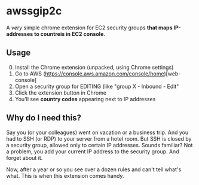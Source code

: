 # awssgip2c

A *very* simple chrome extension for EC2 security groups **that maps IP-addresses to countreis in EC2 console**.

## Usage

0. Install the Chrome extension (unpacked, using Chrome settings)
1. Go to AWS (https://console.aws.amazon.com/console/home)[web-console]
2. Open a security group for EDITING (like "group X - Inbound - Edit"
3. Click the extension button in Chrome
4. You'll see **country codes** appearing next to IP addresses

## Why do I need this?

Say you (or your colleagues) went on vacation or a business trip. And you had to SSH (or RDP) to your server from a hotel room. But SSH is closed by a security group, allowed only to certain IP addresses. Sounds familiar? Not a problem, you add your current IP address to the security group. And forget about it.

Now, after a year or so you see over a dozen rules and can't tell what's what. This is when this extension comes handy.
